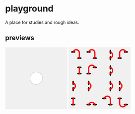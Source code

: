 # playground
A place for studies and rough ideas.  
## previews  
<!-- DO NOT DELETE[<img src="20230924_LinesInHoles/outputs/01.png" height = "200" width = "200" >](20230924_LinesInHoles) -->
[<img src='20230930_TBD//outputs/01.png' height = '200' width = '200'>](20230930_TBD/) 
[<img src='20230924_LinesInHoles//outputs/01.png' height = '200' width = '200'>](20230924_LinesInHoles/) 

 


